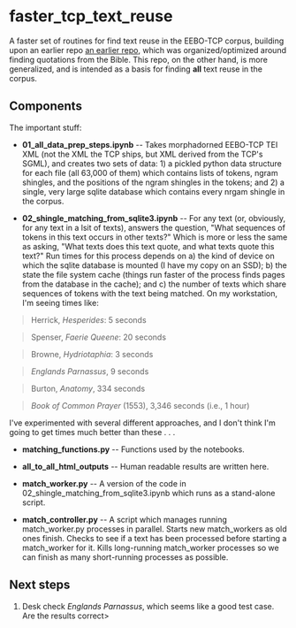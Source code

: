 # faster_tcp_text_reuse

A faster set of routines for find text reuse in the EEBO-TCP corpus, building upon an earlier repo [an earlier repo](https://github.com/spenteco/tcp_text_reuse), which was organized/optimized around finding quotations from the Bible.  This repo, on the other hand, is more generalized, and is intended as a basis for finding **all** text reuse in the corpus.

## Components

The important stuff:

* **01_all_data_prep_steps.ipynb** -- Takes morphadorned EEBO-TCP TEI XML (not the XML the TCP ships, but XML derived from the TCP's SGML), and creates two sets of data: 1) a pickled python data structure for each file (all 63,000 of them) which contains lists of tokens, ngram shingles, and the positions of the ngram shingles in the tokens; and 2) a single, very large sqlite database which contains every nrgam shingle in the corpus.

* **02_shingle_matching_from_sqlite3.ipynb** -- For any text (or, obviously, for any text in a lsit of texts), answers the question, "What sequences of tokens in this text occurs in other texts?"  Which is more or less the same as asking, "What texts does this text quote, and what texts quote this text?"  Run times for this process depends on a) the kind of device on which the sqlite database is mounted (I have my copy on an SSD); b) the state the file system cache (things run faster of the process finds pages from the database in the cache); and c) the number of texts which share sequences of tokens with the text being matched.  On my workstation, I'm seeing times like:

>   Herrick, *Hesperides*: 5 seconds

>   Spenser, *Faerie Queene*: 20 seconds

>   Browne, *Hydriotaphia*: 3 seconds

>   *Englands Parnassus*, 9 seconds

>   Burton, *Anatomy*, 334 seconds

>   *Book of Common Prayer* (1553), 3,346 seconds (i.e., 1 hour)

I've experimented with several different approaches, and I don't think I'm going to get times much better than these . . . 

* **matching_functions.py** -- Functions used by the notebooks.

* **all_to_all_html_outputs** -- Human readable results are written here.

* **match_worker.py** -- A version of the code in 02_shingle_matching_from_sqlite3.ipynb which runs as a stand-alone script.

* **match_controller.py** -- A script which manages running match_worker.py processes in parallel.  Starts new match_workers as old ones finish.  Checks to see if a text has been processed before starting a match_worker for it.  Kills long-running match_worker processes so we can finish as many short-running processes as possible.

## Next steps

1.  Desk check *Englands Parnassus*, which seems like a good test case.  Are the results correct>




